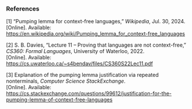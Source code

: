 ### References

[1] “Pumping lemma for context-free languages,” *Wikipedia*, Jul. 30, 2024.  
[Online]. Available: https://en.wikipedia.org/wiki/Pumping_lemma_for_context-free_languages  

[2] S. B. Davies, “Lecture 11 – Proving that languages are not context-free,” *CS360: Formal Languages*, University of Waterloo, 2022.  
[Online]. Available: https://cs.uwaterloo.ca/~s4bendav/files/CS360S22Lec11.pdf  

[3] Explanation of the pumping lemma justification via repeated nonterminals, *Computer Science StackExchange*.  
[Online]. Available: https://cs.stackexchange.com/questions/99612/justification-for-the-pumping-lemma-of-context-free-languages
